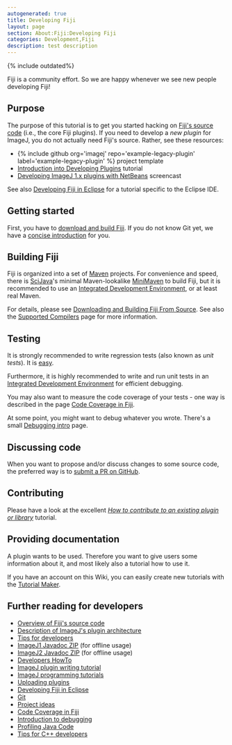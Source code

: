 ```yaml
---
autogenerated: true
title: Developing Fiji
layout: page
section: About:Fiji:Developing Fiji
categories: Development,Fiji
description: test description
---
```



{% include outdated%}


Fiji is a community effort. So we are happy whenever we see new people developing Fiji!

Purpose
-------

The purpose of this tutorial is to get you started hacking on [Fiji's source code](https://github.com/fiji/) (i.e., the core Fiji plugins). If you need to develop a *new plugin* for ImageJ, you do not actually need Fiji's source. Rather, see these resources:

-   {% include github org='imagej' repo='example-legacy-plugin' label='example-legacy-plugin' %} project template
-   [Introduction into Developing Plugins](Introduction_into_Developing_Plugins) tutorial
-   [Developing ImageJ 1.x plugins with NetBeans](https://www.youtube.com/watch?v=Ac-6gJ2eRb0) screencast

See also [Developing Fiji in Eclipse](Developing_Fiji_in_Eclipse) for a tutorial specific to the Eclipse IDE.

Getting started
---------------

First, you have to [download and build Fiji](Downloading_and_Building_Fiji_From_Source). If you do not know Git yet, we have a [concise introduction](Git_for_dummies) for you.

Building Fiji
-------------

Fiji is organized into a set of [Maven](Maven) projects. For convenience and speed, there is [SciJava](SciJava)'s minimal Maven-lookalike [MiniMaven](MiniMaven) to build Fiji, but it is recommended to use an [Integrated Development Environment](IDEs), or at least real Maven.

For details, please see [Downloading and Building Fiji From Source](Downloading_and_Building_Fiji_From_Source). See also the [Supported Compilers](Supported_Compilers) page for more information.

Testing
-------

It is strongly recommended to write regression tests (also known as *unit tests*). It is [easy](Fiji_contribution_requirements#Regression_tests).

Furthermore, it is highly recommended to write and run unit tests in an [Integrated Development Environment](IDEs) for efficient debugging.

You may also want to measure the code coverage of your tests - one way is described in the page [Code Coverage in Fiji](Code_Coverage_in_Fiji).

At some point, you might want to debug whatever you wrote. There's a small [Debugging intro](Debugging_intro) page.

Discussing code
---------------

When you want to propose and/or discuss changes to some source code, the preferred way is to [submit a PR on GitHub](Contributing).

Contributing
------------

Please have a look at the excellent *[How to contribute to an existing plugin or library](How_to_contribute_to_an_existing_plugin_or_library)* tutorial.

Providing documentation
-----------------------

A plugin wants to be used. Therefore you want to give users some information about it, and most likely also a tutorial how to use it.

If you have an account on this Wiki, you can easily create new tutorials with the [Tutorial Maker](Tutorial_Maker).

Further reading for developers
------------------------------

-   [Overview of Fiji's source code](Overview_of_Fijis_source_code)
-   [Description of ImageJ's plugin architecture](Description_of_ImageJs_plugin_architecture)
-   [Tips for developers](Tips_for_developers)
-   [ImageJ1 Javadoc ZIP](http://jenkins.imagej.net/job/ImageJ1-javadoc/lastStableBuild/artifact/target/site/apidocs/) (for offline usage)
-   [ImageJ2 Javadoc ZIP](http://jenkins.imagej.net/job/ImageJ-daily/lastStableBuild/artifact/target/site/apidocs/) (for offline usage)
-   [Developers HowTo](Developers_HowTo)
-   [ImageJ plugin writing tutorial](http://www.imagingbook.com/index.php?id=102)
-   [ImageJ programming tutorials](http://albert.rierol.net/imagej_programming_tutorials.html)
-   [Uploading plugins](Uploading_plugins)
-   [Developing Fiji in Eclipse](Developing_Fiji_in_Eclipse)
-   [Git](Git)
-   [Project ideas](Project_ideas)
-   [Code Coverage in Fiji](Code_Coverage_in_Fiji)
-   [Introduction to debugging](Debugging_intro)
-   [Profiling Java Code](Profiling_Java_Code)
-   [Tips for C++ developers](Tips_for_C++_developers)

 
